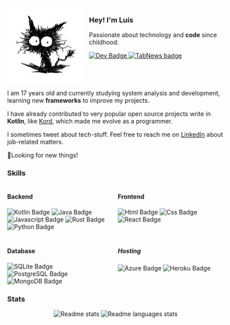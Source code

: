 <div style="display: flex;">
    <img align="left" src="img/cat-sticker.png" style="max-width: 180px">
    <div style="margin-left: 10px;">
        <h3>Hey! I'm Luís</h3>
        <p>Passionate about technology and <b>code</b> since childhood.</p>
        <div>
            <a href="https://dev.to/baskerbyte">
                <img src="https://img.shields.io/badge/dev.to-0A0A0A?style=for-the-badge&logo=devdotto&logoColor=white" alt="Dev Badge"/>
            </a>
            <a href="https://www.tabnews.com.br/baskerbyte">
                <img src="https://img.shields.io/badge/TabNews-0A0A0A?style=for-the-badge&logoColor=white" alt="TabNews badge">
            </a>
        </div>
    </div>
</div>
<div>
    <p>I am 17 years old and currently studying system analysis and development, learning new <b>frameworks</b> to improve my projects.</p>
    <p>I have already contributed to very popular open source projects write in <b>Kotlin</b>, like <a href="https://github.com/kordlib/kord">Kord</a>, which made me evolve as a programmer.</p>
    <p>I sometimes tweet about tech-stuff. Feel free to reach me on <a href="https://www.linkedin.com/in/baskerbyte/">LinkedIn</a> about job-related matters.</p>
    <p>🌟Looking for new things!</p>
</div>
<h3>Skills</h3>
<div style="display: flex;">
    <div style="flex: 1; margin-right: 10px;">
        <h4>Backend</h4>
        <a>
            <img src="https://img.shields.io/badge/Kotlin-0095D5?&style=for-the-badge&logo=kotlin&logoColor=white" alt="Kotlin Badge"/>
        </a>
        <a>
            <img src="https://img.shields.io/badge/Java-ED8B00?style=for-the-badge&logo=openjdk&logoColor=white" alt="Java Badge"/>
        </a>
        <a>
            <img src="https://img.shields.io/badge/JavaScript-323330?style=for-the-badge&logo=javascript&logoColor=F7DF1E" alt="Javascript Badge"/>
        </a>
        <a>
            <img src="https://img.shields.io/badge/Rust-000000?style=for-the-badge&logo=rust&logoColor=white" alt="Rust Badge"/>
        </a>
        <a>
            <img src="https://img.shields.io/badge/Python-3776AB?style=for-the-badge&logo=python&logoColor=white" alt="Python Badge">
        </a>
    </div>
    <div style="flex: 1;">
        <h4>Frontend</h4>
        <a>
            <img src="https://img.shields.io/badge/HTML5-E34F26?style=for-the-badge&logo=html5&logoColor=white" alt="Html Badge">
        </a>
        <a>
            <img src="https://img.shields.io/badge/CSS3-1572B6?style=for-the-badge&logo=css3&logoColor=white" alt="Css Badge">
        </a>
        <a>
            <img src="https://img.shields.io/badge/React-20232A?style=for-the-badge&logo=react&logoColor=61DAFB" alt="React Badge">
        </a>
    </div>
</div>
<div style="display: flex; margin-top: 20px;">
    <div style="flex: 1; margin-right: 10px;">
        <h4>Database</h4>
        <div>
            <a>
                <img src="https://img.shields.io/badge/SQLite-07405E?style=for-the-badge&logo=sqlite&logoColor=white" alt="SQLite Badge"/>
            </a>
            <a>
                <img src="https://img.shields.io/badge/PostgreSQL-316192?style=for-the-badge&logo=postgresql&logoColor=white" alt="PostgreSQL Badge"/>
            </a>
            <a>
                <img src="https://img.shields.io/badge/MongoDB-4EA94B?style=for-the-badge&logo=mongodb&logoColor=white" alt="MongoDB Badge"/>
            </a>
        </div>
    </div>
    <div style="flex: 1;">
        <h5>Hosting</h5>
        <div>
            <a>
                <img src="https://img.shields.io/badge/Azure-0089D6?style=for-the-badge&logo=microsoft-azure&logoColor=white" alt="Azure Badge">
            </a>
            <a>
                <img src="https://img.shields.io/badge/Heroku-430098?style=for-the-badge&logo=heroku&logoColor=white" alt="Heroku Badge">
            </a>
        </div>
    </div>
</div>

<h3>Stats</h3>
<div id="stats" align="center">
  <img src="https://github-readme-stats.vercel.app/api?username=baskerbyte&show_icons=true&theme=dark#gh-dark-mode-only" alt="Readme stats"/>
  <img src="https://github-readme-stats.vercel.app/api/top-langs/?username=baskerbyte&layout=compact&theme=dark#gh-dark-mode-only" alt="Readme languages stats"/>
</div>
